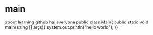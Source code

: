 # main
about learning github
hai everyone 
public class Main{
public static void main(string [] args){
system.out.println("hello world");
}}
